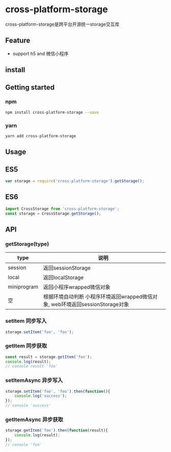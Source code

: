 # cross-platform-storage

cross-platform-storage是跨平台开源统一storage交互库

## Feature
* support h5 and 微信小程序

## install

## Getting started
### npm
```bash
npm install cross-platform-storage --save
```
### yarn
```bash
yarn add cross-platform-storage
```

## Usage

## ES5
```js
var storage = require('cross-platform-storage').getStorage();
```
## ES6
```js
import CrossStorage from 'cross-platform-storage';
const storage = CrossStorage.getStorage();
```

## API 
### getStorage(type)

type | 说明
---|---
session | 返回sessionStorage
local | 返回localStorage
miniprogram | 返回小程序wrapped微信对象
空 | 根据环境自动判断 小程序环境返回wrapped微信对象, web环境返回sessionStorage对象

### setItem 同步写入
```js
storage.setItem('foo', 'foo');
```
### getItem 同步获取
```js
const result = storage.getItem('foo');
console.log(result);
// console result 'foo'
```
### setItemAsync 异步写入
```js
storage.setItem('foo', 'foo').then(function(){
    console.log('success');
});
// console 'success'
```
### getItemAsync 异步获取
```js
storage.getItem('foo').then(function(result){
    console.log(result);
});
// console 'foo'
```

